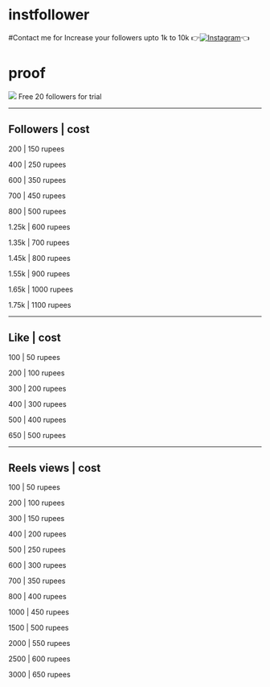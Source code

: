 # instfollower

#Contact me for 
Increase your followers upto 1k to 10k 
👉[![Instagram](https://img.shields.io/badge/INSTAGRAM-FOLLOW-red?style=for-the-badge&logo=instagram)](https://www.instagram.com/shubhamgosainn)👈
# proof 
![ ](https://raw.githubusercontent.com/ShuBhamg0sain/instfollower/main/resources/IMG_20210402_110329.jpg)
Free 20 followers for trial
_________________
Followers | cost
-----------------
200       | 150 rupees

400       | 250 rupees

600       | 350 rupees

700       | 450 rupees

800        | 500 rupees

1.25k      | 600 rupees

1.35k      | 700 rupees

1.45k      | 800 rupees

1.55k      | 900 rupees

1.65k      | 1000 rupees

1.75k      | 1100 rupees

-----------------

Like | cost
-----------------
100      | 50 rupees

200       | 100 rupees

300        | 200 rupees

400        | 300 rupees

500        | 400 rupees

650        | 500 rupees

-----------------
Reels views  | cost
-----------------
100          | 50 rupees

200          | 100 rupees

300          | 150 rupees

400          | 200 rupees

500          | 250 rupees
 
600          | 300 rupees
  
700          | 350 rupees

800          | 400 rupees

1000         | 450 rupees

1500         | 500 rupees
  
2000         | 550 rupees
 
2500         | 600 rupees

3000         | 650 rupees
